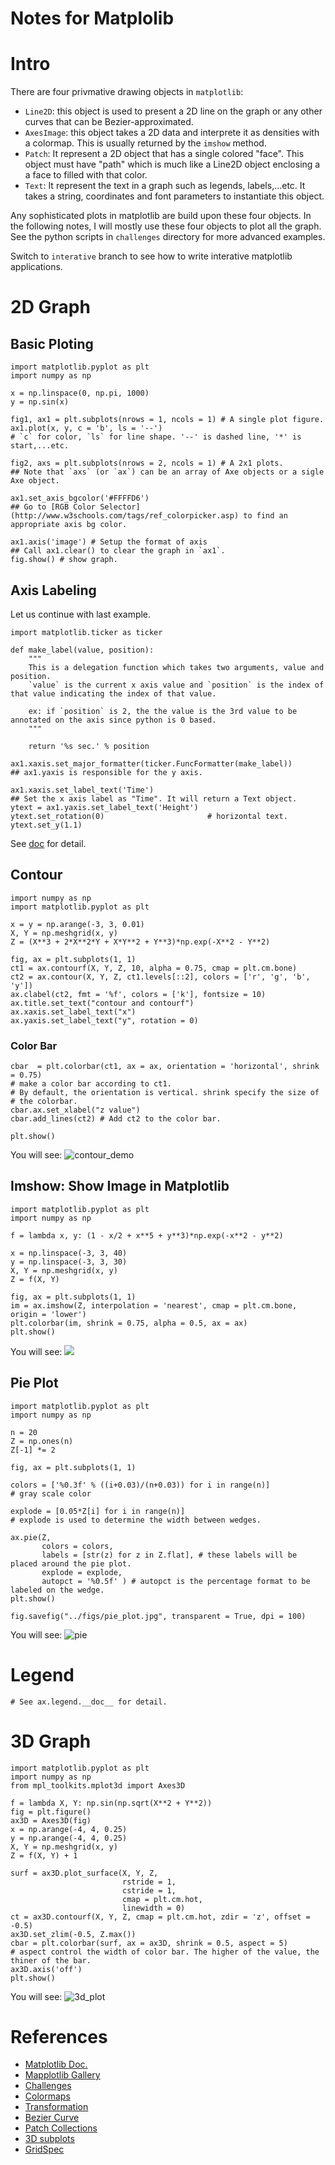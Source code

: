 # Notes for Matplolib

# Intro

There are four privmative drawing objects in `matplotlib`:

- `Line2D`: this object is used to present a 2D line on the graph or any other curves that can be Bezier-approximated.
- `AxesImage`: this object takes a 2D data and interprete it as densities with a colormap. This is usually returned by the `imshow` method.
- `Patch`: It represent a 2D object that has a single colored "face". This object must have "path" which is much like a Line2D object enclosing a a face to filled with that color.
- `Text`: It represent the text in a graph such as legends, labels,...etc. It takes a string, coordinates and font parameters to instantiate this object.

Any sophisticated plots in matplotlib are build upon these four objects. In the following notes, I will mostly use these four objects to plot all the graph. See the python scripts in `challenges` directory for more advanced examples.

Switch to `interative` branch to see how to write interative matplotlib applications.

# 2D Graph

## Basic Ploting

```{python}
import matplotlib.pyplot as plt
import numpy as np

x = np.linspace(0, np.pi, 1000)
y = np.sin(x)

fig1, ax1 = plt.subplots(nrows = 1, ncols = 1) # A single plot figure.
ax1.plot(x, y, c = 'b', ls = '--') 
# `c` for color, `ls` for line shape. '--' is dashed line, '*' is start,...etc.

fig2, axs = plt.subplots(nrows = 2, ncols = 1) # A 2x1 plots.
## Note that `axs` (or `ax`) can be an array of Axe objects or a sigle Axe object.

ax1.set_axis_bgcolor('#FFFFD6')
## Go to [RGB Color Selector](http://www.w3schools.com/tags/ref_colorpicker.asp) to find an appropriate axis bg color.

ax1.axis('image') # Setup the format of axis
## Call ax1.clear() to clear the graph in `ax1`.
fig.show() # show graph.
```

## Axis Labeling

Let us continue with last example.
```{python}
import matplotlib.ticker as ticker

def make_label(value, position):
    """
    This is a delegation function which takes two arguments, value and position.
    `value` is the current x axis value and `position` is the index of that value indicating the index of that value. 

    ex: if `position` is 2, the the value is the 3rd value to be annotated on the axis since python is 0 based.
    """

    return '%s sec.' % position

ax1.xaxis.set_major_formatter(ticker.FuncFormatter(make_label))
## ax1.yaxis is responsible for the y axis.

ax1.xaxis.set_label_text('Time')
## Set the x axis label as "Time". It will return a Text object.
ytext = ax1.yaxis.set_label_text('Height')
ytext.set_rotation(0)                       # horizontal text.
ytext.set_y(1.1)
```
See [doc](http://matplotlib.org/users/text_props.html) for detail.

## Contour

```{python}
import numpy as np
import matplotlib.pyplot as plt

x = y = np.arange(-3, 3, 0.01)
X, Y = np.meshgrid(x, y)
Z = (X**3 + 2*X**2*Y + X*Y**2 + Y**3)*np.exp(-X**2 - Y**2)

fig, ax = plt.subplots(1, 1)
ct1 = ax.contourf(X, Y, Z, 10, alpha = 0.75, cmap = plt.cm.bone)
ct2 = ax.contour(X, Y, Z, ct1.levels[::2], colors = ['r', 'g', 'b', 'y'])
ax.clabel(ct2, fmt = '%f', colors = ['k'], fontsize = 10)
ax.title.set_text("contour and contourf")
ax.xaxis.set_label_text("x")
ax.yaxis.set_label_text("y", rotation = 0)
```

### Color Bar

```{python}
cbar  = plt.colorbar(ct1, ax = ax, orientation = 'horizontal', shrink = 0.75) 
# make a color bar according to ct1.
# By default, the orientation is vertical. shrink specify the size of 
# the colorbar.
cbar.ax.set_xlabel("z value")
cbar.add_lines(ct2) # Add ct2 to the color bar.

plt.show()
```
You will see:
![contour_demo](figs/contour_demo.jpg)

## Imshow: Show Image in Matplotlib

```{python}
import matplotlib.pyplot as plt
import numpy as np

f = lambda x, y: (1 - x/2 + x**5 + y**3)*np.exp(-x**2 - y**2)

x = np.linspace(-3, 3, 40)
y = np.linspace(-3, 3, 30)
X, Y = np.meshgrid(x, y)
Z = f(X, Y)

fig, ax = plt.subplots(1, 1)
im = ax.imshow(Z, interpolation = 'nearest', cmap = plt.cm.bone, origin = 'lower')
plt.colorbar(im, shrink = 0.75, alpha = 0.5, ax = ax)
plt.show()
```

You will see:
![](figs/imshow.jpg)

## Pie Plot

```{python}
import matplotlib.pyplot as plt
import numpy as np

n = 20
Z = np.ones(n)
Z[-1] *= 2

fig, ax = plt.subplots(1, 1)

colors = ['%0.3f' % ((i+0.03)/(n+0.03)) for i in range(n)]
# gray scale color

explode = [0.05*Z[i] for i in range(n)]
# explode is used to determine the width between wedges.

ax.pie(Z, 
       colors = colors, 
       labels = [str(z) for z in Z.flat], # these labels will be placed around the pie plot.
       explode = explode,
       autopct = '%0.5f' ) # autopct is the percentage format to be labeled on the wedge. 
plt.show()

fig.savefig("../figs/pie_plot.jpg", transparent = True, dpi = 100)
```

You will see:
![pie](figs/pie_plot.jpg)

# Legend

```{python}
# See ax.legend.__doc__ for detail.
```

# 3D Graph

```{python}
import matplotlib.pyplot as plt
import numpy as np
from mpl_toolkits.mplot3d import Axes3D

f = lambda X, Y: np.sin(np.sqrt(X**2 + Y**2))
fig = plt.figure()
ax3D = Axes3D(fig)
x = np.arange(-4, 4, 0.25)
y = np.arange(-4, 4, 0.25)
X, Y = np.meshgrid(x, y)
Z = f(X, Y) + 1

surf = ax3D.plot_surface(X, Y, Z, 
                         rstride = 1, 
                         cstride = 1, 
                         cmap = plt.cm.hot,
                         linewidth = 0)
ct = ax3D.contourf(X, Y, Z, cmap = plt.cm.hot, zdir = 'z', offset = -0.5)
ax3D.set_zlim(-0.5, Z.max())
cbar = plt.colorbar(surf, ax = ax3D, shrink = 0.5, aspect = 5)
# aspect control the width of color bar. The higher of the value, the thiner of the bar.
ax3D.axis('off')
plt.show()
```

You will see:
![3d_plot](figs/3d_plot.jpg)


# References

- [Matplotlib Doc.](http://matplotlib.org/users/index.html)
- [Mapplotlib Gallery](http://matplotlib.org/gallery.html)
- [Challenges](http://www.labri.fr/perso/nrougier/teaching/matplotlib/#d-plots)
- [Colormaps](http://matplotlib.org/users/colormaps.html)
- [Transformation](http://matplotlib.org/users/transforms_tutorial.html)
- [Bezier Curve](https://en.wikipedia.org/wiki/B%C3%A9zier_curve)
- [Patch Collections](http://matplotlib.org/examples/api/patch_collection.html)
- [3D subplots](http://matplotlib.org/examples/mplot3d/mixed_subplots_demo.html)
- [GridSpec](http://matplotlib.org/users/gridspec.html)
